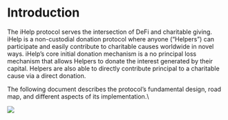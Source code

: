 # Introduction

The iHelp protocol serves the intersection of DeFi and charitable giving. iHelp is a non-custodial donation protocol where anyone (“Helpers”) can participate and easily contribute to charitable causes worldwide in novel ways. iHelp’s core initial donation mechanism is a no principal loss mechanism that allows Helpers to donate the interest generated by their capital. Helpers are also able to directly contribute principal to a charitable cause via a direct donation.&#x20;

The following document describes the protocol’s fundamental design, road map, and different aspects of its implementation.\


![](.gitbook/assets/Logo\_DarkBG\_Transparent-01.png)
